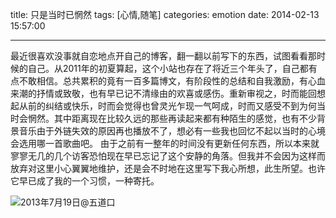 title: 只是当时已惘然
tags: [心情,随笔]
categories: emotion
date: 2014-02-13 15:57:00

---

最近很喜欢没事就自恋地点开自己的博客，翻一翻以前写下的东西，试图看看那时候的自己。从2011年的初夏算起，这个小站也存在了将近三个年头了，自己都有点不敢相信。总共累积的竟有一百多篇博文，有阶段性的总结和自我激励，有心血来潮的抒情或致敬，也有早已记不清缘由的欢喜或感伤。重新审视之，时而能回想起从前的纠结或快乐，时而会觉得也曾灵光乍现一气呵成，时而又感受不到为何当时会惘然。其中距离现在比较久远的那些再读起来都有种陌生的感觉，也有不少背景音乐由于外链失效的原因再也播放不了，想必有一些我也回忆不起以当时的心境会选用哪一首歌曲吧。 由于之前有一整年的时间没有更新任何东西，所以本来就寥寥无几的几个访客恐怕现在早已忘记了这个安静的角落。但我并不会因为这样而放弃对这里小心翼翼地维护，还是会不时地在这里写下我心所想，此生所望。也许它早已成了我的一个习惯，一种寄托。

  ![2013年7月19日@五道口]({{BASE_PATH}}/images/cecaabdff0c0cf5697d40ac2691c6708bf5ee998.jpg)
